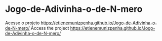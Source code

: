 # Jogo-de-Adivinha-o-de-N-mero
Acesse o projeto https://etienemunizpenha.github.io/Jogo-de-Adivinha-o-de-N-mero/
Access the project https://etienemunizpenha.github.io/Jogo-de-Adivinha-o-de-N-mero/
